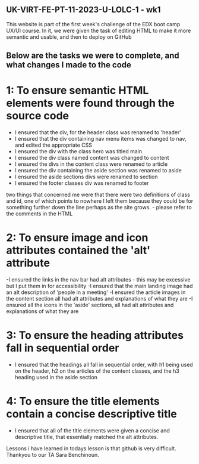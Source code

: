## UK-VIRT-FE-PT-11-2023-U-LOLC-1 - wk1

This website is part of the first week's challenge of the EDX boot camp UX/UI course. In it, we were given the task of editing HTML to make it more semantic and usable,
and then to deploy on GitHub


## Below are the tasks we were to complete, and what changes I made to the code

# 1: To ensure semantic HTML elements were found through the source code

- I ensured that the div, for the header class was renamed to 'header'
- I ensured that the div containing nav menu items was changed to nav, and edited the appropriate CSS
- I ensured the div with the class hero was titled main
- I ensured the div class named content was changed to content
- I ensured the divs in the content class were renamed to article
- I ensured the div containing the aside section was renamed to aside
- I ensured the aside sections divs were renamed to section
- I ensured the footer classes div was renamed to footer

two things that concerned me were that there were two definitions of class and id, one of which points to nowhere
I left them because they could be for something further down the line perhaps as the site grows. - please refer to the comments
in the HTML

# 2: To ensure image and icon attributes contained the 'alt' attribute

-I ensured the links in the nav bar had alt attributes - this may be excessive but I put them in for accessibility
-I ensured that the main landing image had an alt description of 'people in a meeting'
-I ensured the article images in the content section all had alt attributes and explanations of what they are
-I ensured all the icons in the 'aside' sections, all had alt attributes and explanations of what they are

# 3: To ensure the heading attributes fall in sequential order

- I ensured that the headings all fall in sequential order, with h1 being used on the header, h2 on the articles of the content classes, and the h3 heading used in the aside section
  
# 4: To ensure the title elements contain a concise descriptive title

- I ensured that all of the title elements were given a concise and descriptive title, that essentially matched the alt attributes.

Lessons i have learned in todays lesson is that github is very difficult. Thankyou to our TA Sara Benchinoun.
